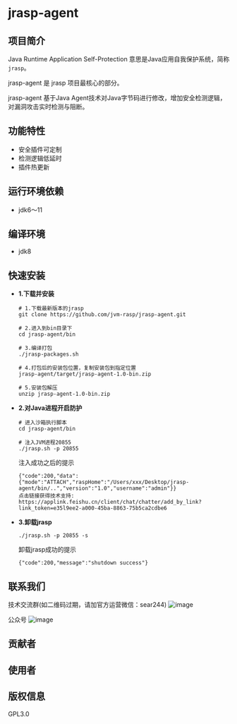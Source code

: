 # jrasp-agent

## 项目简介

Java Runtime Application Self-Protection 意思是Java应用自我保护系统，简称`jrasp`。

jrasp-agent 是 jrasp 项目最核心的部分。

jrasp-agent 基于Java Agent技术对Java字节码进行修改，增加安全检测逻辑，对漏洞攻击实时检测与阻断。

## 功能特性

- 安全插件可定制
- 检测逻辑低延时
- 插件热更新

## 运行环境依赖
+ jdk6～11

## 编译环境
+ jdk8

## 快速安装

- **1.下载并安装**

  ```shell
  # 1.下载最新版本的jrasp 
  git clone https://github.com/jvm-rasp/jrasp-agent.git
  
  # 2.进入到bin目录下 
  cd jrasp-agent/bin
  
  # 3.编译打包
  ./jrasp-packages.sh
  
  # 4.打包后的安装包位置，复制安装包到指定位置
  jrasp-agent/target/jrasp-agent-1.0-bin.zip
  
  # 5.安装包解压
  unzip jrasp-agent-1.0-bin.zip
  ```
- **2.对Java进程开启防护**

  ```shell
  # 进入沙箱执行脚本
  cd jrasp-agent/bin

  # 注入JVM进程20855
  ./jrasp.sh -p 20855
  ```
  注入成功之后的提示
  ```
  {"code":200,"data":{"mode":"ATTACH","raspHome":"/Users/xxx/Desktop/jrasp-agent/bin/..","version":"1.0","username":"admin"}}
  点击链接获得技术支持: https://applink.feishu.cn/client/chat/chatter/add_by_link?link_token=e35l9ee2-a000-45ba-8863-75b5ca2cdbe6
  ```
- **3.卸载jrasp**
  ```shell
  ./jrasp.sh -p 20855 -s 
  ```
  卸载jrasp成功的提示
  ```shell
  {"code":200,"message":"shutdown success"}
  ```

## 联系我们
技术交流群(如二维码过期，请加官方运营微信：sear244)
![image](https://github.com/jvm-rasp/assets/blob/master/tech-chat.png)

公众号
![image](https://github.com/jvm-rasp/assets/blob/master/gongzhonghao.jpeg)


## 贡献者


## 使用者


## 版权信息

 GPL3.0
